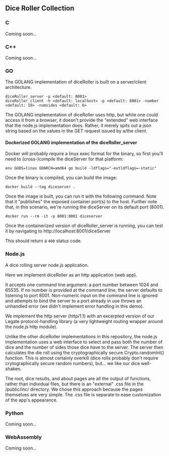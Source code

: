 ## Dice Roller Collection

### C
Coming soon...

### C++
Coming soon...

### GO

The GOLANG implementation of diceRoller is built on a server/client architecture.

```
diceRoller_server -p <default: 8001>
diceRoller_client -h <default: localhost> -p <default: 8001> -number <default: 10> -numsides <default: 6>
```

The GOLANG implementation of diceRoller uses http, but while one could access it from a browser, it doesn't provide the "extended" web interface that the node.js implementation does.  Rather, it merely spits out a json string based on the values in the GET request issued by a/the client.  

#### Dockerized GOLANG implementation of the diceRoller_server

Docker will probably require a linux exec format for the binary, so first you'll need to (cross-)compile the diceServer for that platform:

```
env GOOS=linux GOARCH=amd64 go build -ldflags="-extldflags=-static"  
```

Once the binary is compiled, you can build the image:
```
docker build --tag diceserver .
```

Once the image is built, you can run it with the following command.  Note that it "publishes" the exposed container port(s) to the host.  Further note that, in this scenario, we're running the diceServer on its default port (8001).
```
docker run --rm -it -p 8001:8001 diceserver
```

Once the containerized version of diceRoller_server is running, you can test it by navigating to http://localhost:8001/diceServer

This should return a ```400``` status code.

### Node.js

A dice rolling server node.js application.

Here we implement diceRoller as an http application (web app).

It accepts one command line argument: a port number between 1024 and 65535.  If no number is provided at the command line, the server defaults to listening to port 8001.  Non-numeric input on the command line is ignored and attempts to bind the server to a port already in use throws an unhandled error (we didn't implement error handling in this demo).

We implement the http server (http/1.1) with an excerpted version of our Legate protocol-handling library (a very lightweight routing wrapper around the node.js http module).

Unlike the other diceRoller implementations in this repository, the node.js implementation uses a web interface to select and pass both the number of dice and the number of sides those dice have to the server.  The server then calculates the die roll using the cryptographically secure Crypto.randomInt() function.  This is almost certainly overkill (dice rolls probably don't require crytographically secure random numbers), but... we like our dice well-shaken.

The root, dice results, and about pages are all the output of functions, rather than individual files, but there is an "external" .css file in the /public/inc/ directory.  We chose this approach because the pages themselves are very simple.  The .css file is separate to ease customization of the app's appearance.

### Python
Coming soon...

### WebAssembly
Coming soon...
